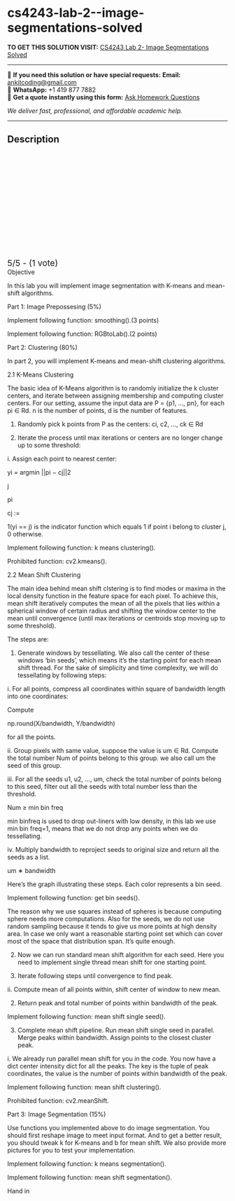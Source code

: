 # cs4243-lab-2--image-segmentations-solved
**TO GET THIS SOLUTION VISIT:** [CS4243 Lab 2- Image Segmentations Solved](https://www.ankitcodinghub.com/product/cs4243-lab-2-image-segmentations-solved/)


---

📩 **If you need this solution or have special requests:** **Email:** ankitcoding@gmail.com  
📱 **WhatsApp:** +1 419 877 7882  
📄 **Get a quote instantly using this form:** [Ask Homework Questions](https://www.ankitcodinghub.com/services/ask-homework-questions/)

*We deliver fast, professional, and affordable academic help.*

---

<h2>Description</h2>



<div class="kk-star-ratings kksr-auto kksr-align-center kksr-valign-top" data-payload="{&quot;align&quot;:&quot;center&quot;,&quot;id&quot;:&quot;113960&quot;,&quot;slug&quot;:&quot;default&quot;,&quot;valign&quot;:&quot;top&quot;,&quot;ignore&quot;:&quot;&quot;,&quot;reference&quot;:&quot;auto&quot;,&quot;class&quot;:&quot;&quot;,&quot;count&quot;:&quot;1&quot;,&quot;legendonly&quot;:&quot;&quot;,&quot;readonly&quot;:&quot;&quot;,&quot;score&quot;:&quot;5&quot;,&quot;starsonly&quot;:&quot;&quot;,&quot;best&quot;:&quot;5&quot;,&quot;gap&quot;:&quot;4&quot;,&quot;greet&quot;:&quot;Rate this product&quot;,&quot;legend&quot;:&quot;5\/5 - (1 vote)&quot;,&quot;size&quot;:&quot;24&quot;,&quot;title&quot;:&quot;CS4243  Lab 2- Image Segmentations Solved&quot;,&quot;width&quot;:&quot;138&quot;,&quot;_legend&quot;:&quot;{score}\/{best} - ({count} {votes})&quot;,&quot;font_factor&quot;:&quot;1.25&quot;}">

<div class="kksr-stars">

<div class="kksr-stars-inactive">
            <div class="kksr-star" data-star="1" style="padding-right: 4px">


<div class="kksr-icon" style="width: 24px; height: 24px;"></div>
        </div>
            <div class="kksr-star" data-star="2" style="padding-right: 4px">


<div class="kksr-icon" style="width: 24px; height: 24px;"></div>
        </div>
            <div class="kksr-star" data-star="3" style="padding-right: 4px">


<div class="kksr-icon" style="width: 24px; height: 24px;"></div>
        </div>
            <div class="kksr-star" data-star="4" style="padding-right: 4px">


<div class="kksr-icon" style="width: 24px; height: 24px;"></div>
        </div>
            <div class="kksr-star" data-star="5" style="padding-right: 4px">


<div class="kksr-icon" style="width: 24px; height: 24px;"></div>
        </div>
    </div>

<div class="kksr-stars-active" style="width: 138px;">
            <div class="kksr-star" style="padding-right: 4px">


<div class="kksr-icon" style="width: 24px; height: 24px;"></div>
        </div>
            <div class="kksr-star" style="padding-right: 4px">


<div class="kksr-icon" style="width: 24px; height: 24px;"></div>
        </div>
            <div class="kksr-star" style="padding-right: 4px">


<div class="kksr-icon" style="width: 24px; height: 24px;"></div>
        </div>
            <div class="kksr-star" style="padding-right: 4px">


<div class="kksr-icon" style="width: 24px; height: 24px;"></div>
        </div>
            <div class="kksr-star" style="padding-right: 4px">


<div class="kksr-icon" style="width: 24px; height: 24px;"></div>
        </div>
    </div>
</div>


<div class="kksr-legend" style="font-size: 19.2px;">
            5/5 - (1 vote)    </div>
    </div>
Objective

In this lab you will implement image segmentation with K-means and mean-shift algorithms.

Part 1: Image Prepossesing (5%)

Implement following function: smoothing().(3 points)

Implement following function: RGBtoLab().(2 points)

Part 2: Clustering (80%)

In part 2, you will implement K-means and mean-shift clustering algorithms.

2.1 K-Means Clustering

The basic idea of K-Means algorithm is to randomly initialize the k cluster centers, and iterate between assigning membership and computing cluster centers. For our setting, assume the input data are P = {p1, …, pn}, for each pi ∈ Rd. n is the number of points, d is the number of features.

1. Randomly pick k points from P as the centers: ci, c2, …, ck ∈ Rd

2. Iterate the process until max iterations or centers are no longer change up to some threshold:

i. Assign each point to nearest center:

yi = argmin ||pi − cj||2

j

pi

cj :=

1(yi == j) is the indicator function which equals 1 if point i belong to cluster j, 0 otherwise.

Implement following function: k means clustering().

Prohibited function: cv2.kmeans().

2.2 Mean Shift Clustering

The main idea behind mean shift clstering is to find modes or maxima in the local density function in the feature space for each pixel. To achieve this, mean shift iteratively computes the mean of all the pixels that lies within a spherical window of certain radius and shifting the window center to the mean until convergence (until max iterations or centroids stop moving up to some threshold).

The steps are:

1. Generate windows by tessellating. We also call the center of these windows ‘bin seeds’, which means it’s the starting point for each mean shift thread. For the sake of simplicity and time complexity, we will do tessellating by following steps:

i. For all points, compress all coordinates within square of bandwidth length into one coordinates:

Compute

np.round(X/bandwidth, Y/bandwidth)

for all the points.

ii. Group pixels with same value, suppose the value is um ∈ Rd. Compute the total number Num of points belong to this group. we also call um the seed of this group.

iii. For all the seeds u1, u2, …, um, check the total number of points belong to this seed, filter out all the seeds with total number less than the threshold.

Num ≥ min bin freq

min binfreq is used to drop out-liners with low density, in this lab we use min bin freq=1, means that we do not drop any points when we do tessellating.

iv. Multiply bandwidth to reproject seeds to original size and return all the seeds as a list.

um ∗ bandwidth

Here’s the graph illustrating these steps. Each color represents a bin seed.

Implement following function: get bin seeds().

The reason why we use squares instead of spheres is because computing sphere needs more computations. Also for the seeds, we do not use random sampling because it tends to give us more points at high density area. In case we only want a reasonable starting point set which can cover most of the space that distribution span. It’s quite enough.

2. Now we can run standard mean shift algorithm for each seed. Here you need to implement single thread mean shift for one starting point.

1. Iterate following steps until convergence to find peak.

ii. Compute mean of all points within, shift center of window to new mean.

2. Return peak and total number of points within bandwidth of the peak.

Implement following function: mean shift single seed().

3. Complete mean shift pipeline. Run mean shift single seed in parallel. Merge peaks within bandwidth. Assign points to the closest cluster peak.

i. We already run parallel mean shift for you in the code. You now have a dict center intensity dict for all the peaks. The key is the tuple of peak coordinates, the value is the number of points within bandwidth of the peak.

Implement following function: mean shift clustering().

Prohibited function: cv2.meanShift.

Part 3: Image Segmentation (15%)

Use functions you implemented above to do image segmentation. You should first reshape image to meet input format. And to get a better result, you should tweak k for K-means and b for mean shift. We also provide more pictures for you to test your implementation.

Implement following function: k means segmentation().

Implement following function: mean shift segmentation().

Hand in
